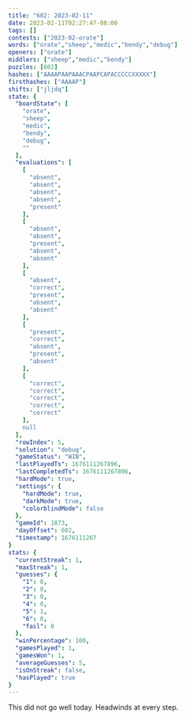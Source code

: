 ```yaml
---
title: "602: 2023-02-11"
date: 2023-02-11T02:27:47-08:00
tags: []
contests: ["2023-02-orate"]
words: ["orate","sheep","medic","bendy","debug"]
openers: ["orate"]
middlers: ["sheep","medic","bendy"]
puzzles: [602]
hashes: ["AAAAPAAPAAACPAAPCAPACCCCCXXXXX"]
firsthashes: ["AAAAP"]
shifts: ["jljdq"]
state: {
  "boardState": [
    "orate",
    "sheep",
    "medic",
    "bendy",
    "debug",
    ""
  ],
  "evaluations": [
    [
      "absent",
      "absent",
      "absent",
      "absent",
      "present"
    ],
    [
      "absent",
      "absent",
      "present",
      "absent",
      "absent"
    ],
    [
      "absent",
      "correct",
      "present",
      "absent",
      "absent"
    ],
    [
      "present",
      "correct",
      "absent",
      "present",
      "absent"
    ],
    [
      "correct",
      "correct",
      "correct",
      "correct",
      "correct"
    ],
    null
  ],
  "rowIndex": 5,
  "solution": "debug",
  "gameStatus": "WIN",
  "lastPlayedTs": 1676111267896,
  "lastCompletedTs": 1676111267896,
  "hardMode": true,
  "settings": {
    "hardMode": true,
    "darkMode": true,
    "colorblindMode": false
  },
  "gameId": 1873,
  "dayOffset": 602,
  "timestamp": 1676111267
}
stats: {
  "currentStreak": 1,
  "maxStreak": 1,
  "guesses": {
    "1": 0,
    "2": 0,
    "3": 0,
    "4": 0,
    "5": 1,
    "6": 0,
    "fail": 0
  },
  "winPercentage": 100,
  "gamesPlayed": 1,
  "gamesWon": 1,
  "averageGuesses": 5,
  "isOnStreak": false,
  "hasPlayed": true
}
---
```

<!-- more -->
This did not go well today. Headwinds at every step. 
